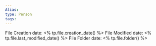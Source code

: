 ```yaml
---
Alias:
type: Person
tags:
---
```


File Creation date: <% tp.file.creation_date() %>
File Modified date: <% tp.file.last_modified_date() %>
File Folder date: <% tp.file.folder() %>